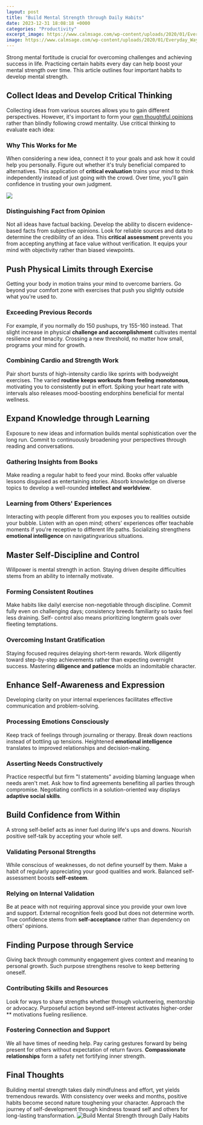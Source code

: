 ```yaml
---
layout: post
title: "Build Mental Strength through Daily Habits"
date: 2023-12-31 18:08:18 +0000
categories: "Productivity"
excerpt_image: https://www.calmsage.com/wp-content/uploads/2020/01/Everyday_Ways_to_Build_Mental_Toughness.png
image: https://www.calmsage.com/wp-content/uploads/2020/01/Everyday_Ways_to_Build_Mental_Toughness.png
---
```


Strong mental fortitude is crucial for overcoming challenges and achieving success in life. Practicing certain habits every day can help boost your mental strength over time. This article outlines four important habits to develop mental strength.
## Collect Ideas and Develop Critical Thinking
Collecting ideas from various sources allows you to gain different perspectives. However, it's important to form your [own thoughtful opinions](https://store.fi.io.vn/chihuahua-witch-dog-lovers-halloween-gift4268-t-shirt) rather than blindly following crowd mentality. Use critical thinking to evaluate each idea:
### Why This Works for Me
When considering a new idea, connect it to your goals and ask how it could help you personally. Figure out whether it's truly beneficial compared to alternatives. This application of **critical evaluation** trains your mind to think independently instead of just going with the crowd. Over time, you'll gain confidence in trusting your own judgment.

![](https://yourpositiveoasis.com/wp-content/uploads/2020/02/IMG_3640-1536x864.png)
### Distinguishing Fact from Opinion  
Not all ideas have factual backing. Develop the ability to discern evidence-based facts from subjective opinions. Look for reliable sources and data to determine the credibility of an idea. This **critical assessment** prevents you from accepting anything at face value without verification. It equips your mind with objectivity rather than biased viewpoints.
## Push Physical Limits through Exercise
Getting your body in motion trains your mind to overcome barriers. Go beyond your comfort zone with exercises that push you slightly outside what you're used to.
### Exceeding Previous Records
For example, if you normally do 150 pushups, try 155-160 instead. That slight increase in physical **challenge and accomplishment** cultivates mental resilience and tenacity. Crossing a new threshold, no matter how small, programs your mind for growth.
### Combining Cardio and Strength Work  
Pair short bursts of high-intensity cardio like sprints with bodyweight exercises. The varied **routine keeps workouts from feeling monotonous**, motivating you to consistently put in effort. Spiking your heart rate with intervals also releases mood-boosting endorphins beneficial for mental wellness.
## Expand Knowledge through Learning
Exposure to new ideas and information builds mental sophistication over the long run. Commit to continuously broadening your perspectives through reading and conversations.
### Gathering Insights from Books
Make reading a regular habit to feed your mind. Books offer valuable lessons disguised as entertaining stories. Absorb knowledge on diverse topics to develop a well-rounded **intellect and worldview**.
### Learning from Others' Experiences  
Interacting with people different from you exposes you to realities outside your bubble. Listen with an open mind; others' experiences offer teachable moments if you're receptive to different life paths. Socializing strengthens **emotional intelligence** on navigatingvarious situations.
## Master Self-Discipline and Control 
Willpower is mental strength in action. Staying driven despite difficulties stems from an ability to internally motivate.
### Forming Consistent Routines  
Make habits like dailyl exercise non-negotiable through discipline. Commit fully even on challenging days; consistency breeds familiarity so tasks feel less draining. Self- control also means prioritizing longterm goals over fleeting temptations.
### Overcoming Instant Gratification   
Staying focused requires delaying short-term rewards. Work diligently toward step-by-step achievements rather than expecting overnight success. Mastering **diligence and patience** molds an indomitable character.
## Enhance Self-Awareness and Expression  
Developing clarity on your internal experiences facilitates effective communication and problem-solving.
### Processing Emotions Consciously
Keep track of feelings through journaling or therapy. Break down reactions instead of bottling up tensions. Heightened **emotional intelligence** translates to improved relationships and decision-making.
### Asserting Needs Constructively
Practice respectful but firm "I statements" avoiding blaming language when needs aren't met. Ask how to find agreements benefiting all parties through compromise. Negotiating conflicts in a solution-oriented way displays **adaptive social skills**. 
## Build Confidence from Within
A strong self-belief acts as inner fuel during life's ups and downs. Nourish positive self-talk by accepting your whole self.
### Validating Personal Strengths  
While conscious of weaknesses, do not define yourself by them. Make a habit of regularly appreciating your good qualities and work. Balanced self-assessment boosts **self-esteem**.
### Relying on Internal Validation
Be at peace with not requiring approval since you provide your own love and support. External recognition feels good but does not determine worth. True confidence stems from **self-acceptance** rather than dependency on others' opinions. 
## Finding Purpose through Service  
Giving back through community engagement gives context and meaning to personal growth. Such purpose strengthens resolve to keep bettering oneself.  
### Contributing Skills and Resources
Look for ways to share strengths whether through volunteering, mentorship or advocacy. Purposeful action beyond self-interest activates higher-order ** motivations fueling resilience.
### Fostering Connection and Support  
We all have times of needing help. Pay caring gestures forward by being present for others without expectation of return favors. **Compassionate relationships** form a safety net fortifying inner strength.
## Final Thoughts
Building mental strength takes daily mindfulness and effort, yet yields tremendous rewards. With consistency over weeks and months, positive habits become second nature toughening your character. Approach the journey of self-development through kindness toward self and others for long-lasting transformation.
![Build Mental Strength through Daily Habits](https://www.calmsage.com/wp-content/uploads/2020/01/Everyday_Ways_to_Build_Mental_Toughness.png)